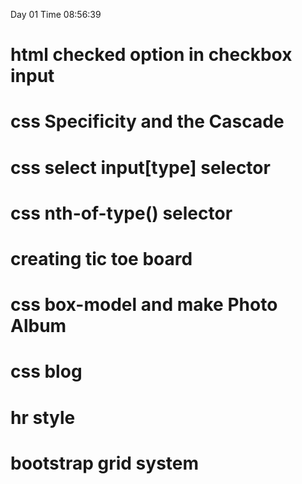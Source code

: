 Day 01   Time 08:56:39
# html checked option in checkbox input 
# css  Specificity and the Cascade
# css select input[type] selector
# css nth-of-type() selector
# creating tic toe board
# css box-model and make Photo Album
# css blog
# hr style
# bootstrap grid system

